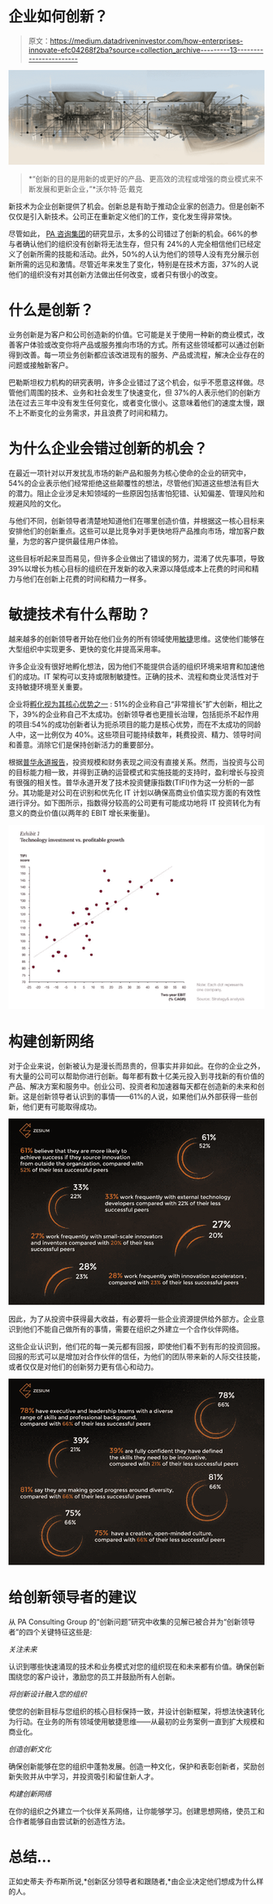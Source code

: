# 企业如何创新？

> 原文：<https://medium.datadriveninvestor.com/how-enterprises-innovate-efc04268f2ba?source=collection_archive---------13----------------------->

![](img/5b519607d4e25da3f9c50e9258a7766e.png)

> *“创新的目的是用新的或更好的产品、更高效的流程或增强的商业模式来不断发展和更新企业，”*沃尔特·范·戴克

新技术为企业创新提供了机会。创新总是有助于推动企业家的创造力。但是创新不仅仅是引入新技术。公司正在重新定义他们的工作，变化发生得非常快。

尽管如此， [PA 咨询集团](https://www.paconsulting.com/insights/2016/innovation-hub/)的研究显示，太多的公司错过了创新的机会。66%的参与者确认他们的组织没有创新将无法生存，但只有 24%的人完全相信他们已经定义了创新所需的技能和活动。此外，50%的人认为他们的领导人没有充分展示创新所需的远见和激情。尽管近年来发生了变化，特别是在技术方面，37%的人说他们的组织没有对其创新方法做出任何改变，或者只有很小的改变。

# **什么是创新？**

业务创新是为客户和公司创造新的价值。它可能是关于使用一种新的商业模式，改善客户体验或改变你将产品或服务推向市场的方式。所有这些领域都可以通过创新得到改善。每一项业务创新都应该改进现有的服务、产品或流程，解决企业存在的问题或接触新客户。

巴勒斯坦权力机构的研究表明，许多企业错过了这个机会，似乎不愿意这样做。尽管他们周围的技术、业务和社会发生了快速变化，但 37%的人表示他们的创新方法在过去三年中没有发生任何变化，或者变化很小。这意味着他们的速度太慢，跟不上不断变化的业务需求，并且浪费了时间和精力。

# **为什么企业会错过创新的机会？**

在最近一项针对以开发扰乱市场的新产品和服务为核心使命的企业的研究中，54%的企业表示他们经常拒绝这些颠覆性的想法，尽管他们知道这些想法有巨大的潜力。阻止企业涉足未知领域的一些原因包括害怕犯错、认知偏差、管理风险和规避风险的文化。

与他们不同，创新领导者清楚地知道他们在哪里创造价值，并根据这一核心目标来安排他们的创新重点。这些可以是比竞争对手更快地将产品推向市场，增加客户数量，为您的客户提供最佳用户体验。

这些目标听起来显而易见，但许多企业做出了错误的努力，混淆了优先事项，导致 39%以增长为核心目标的组织在开发新的收入来源以降低成本上花费的时间和精力与他们在创新上花费的时间和精力一样多。

# 敏捷技术有什么帮助？

越来越多的创新领导者开始在他们业务的所有领域使用[敏捷](https://www.cprime.com/resources/what-is-agile-what-is-scrum/)思维。这使他们能够在大型组织中实现更多、更快的变化并提高采用率。

许多企业没有很好地孵化想法，因为他们不能提供合适的组织环境来培育和加速他们的成功。IT 架构可以支持或限制敏捷性。正确的技术、流程和商业灵活性对于支持敏捷环境至关重要。

企业将[孵化视为其核心优势之一](https://www.paconsulting.com/insights/2016/innovation-hub/) : 51%的企业称自己“非常擅长”扩大创新，相比之下，39%的企业称自己不太成功。创新领导者也更擅长治理，包括扼杀不起作用的项目:54%的成功创新者认为扼杀项目的能力是核心优势，而在不太成功的同龄人中，这一比例仅为 40%。这些项目可能持续数年，耗费投资、精力、领导时间和善意。消除它们是保持创新活力的重要部分。

根据[普华永道报告](https://www.strategyand.pwc.com/media/file/Maximizing-the-value-from-technology-investments.pdf)，投资规模和财务表现之间没有直接关系。然而，当投资与公司的目标能力相一致，并得到正确的运营模式和实施技能的支持时，盈利增长与投资有很强的相关性。普华永道开发了技术投资健康指数(TIFI)作为这一分析的一部分。其功能是对公司在识别和优先化 IT 计划以确保高商业价值实现方面的有效性进行评分。如下图所示，指数得分较高的公司更有可能成功地将 IT 投资转化为有意义的商业价值(以两年的 EBIT 增长来衡量)。

![](img/17457893a7dca23d0c51f1a232d18c95.png)

# **构建创新网络**

对于企业来说，创新被认为是漫长而昂贵的，但事实并非如此。在你的企业之外，有大量的公司可以帮助你进行创新。每年都有数十亿美元投入到寻找新的有价值的产品、解决方案和服务中。创业公司、投资者和加速器每天都在创造新的未来和创新。这是创新领导者认识到的事情——61%的人说，如果他们从外部获得一些创新，他们更有可能取得成功。

![](img/27be0fc0832281aada7150573f58e13b.png)

因此，为了从投资中获得最大收益，有必要将一些企业资源提供给外部方。企业意识到他们不能自己做所有的事情，需要在组织之外建立一个合作伙伴网络。

这些企业认识到，他们花的每一美元都有回报，即使他们看不到有形的投资回报。回报的形式可以是增加对合作伙伴的信任，为他们的团队带来新的人际交往技能，或者仅仅是对他们的创新努力更有信心和动力。

![](img/fc08dfd4506ed4e6e8faa663db9a6f6d.png)

# **给创新领导者的建议**

从 PA Consulting Group 的“创新问题”研究中收集的见解已被合并为“创新领导者”的四个关键特征这些是:

*关注未来*

认识到哪些快速涌现的技术和业务模式对您的组织现在和未来都有价值。确保创新围绕您的客户设计，激励您的员工并鼓励所有人创新。

*将创新设计融入您的组织*

使您的创新目标与您组织的核心目标保持一致，并设计创新框架，将想法快速转化为行动。在业务的所有领域使用敏捷思维——从最初的业务案例一直到扩大规模和商业化。

*创造创新文化*

确保创新能够在您的组织中蓬勃发展。创造一种文化，保护和表彰创新者，奖励创新失败并从中学习，并投资吸引和留住新人才。

*构建创新网络*

在你的组织之外建立一个伙伴关系网络，让你能够学习。创建思想网络，使员工和合作者能够自由尝试新的创造性方法。

# **总结…**

正如史蒂夫·乔布斯所说,*创新区分领导者和跟随者,*由企业决定他们想成为什么样的人。